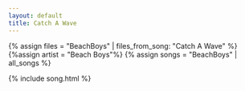 ```yaml
---
layout: default
title: Catch A Wave
---
```


{% assign files = "BeachBoys" | files_from_song: "Catch A Wave" %}
{%assign artist = "Beach Boys"%}
{% assign songs = "BeachBoys" | all_songs %}

 
{% include song.html %}
